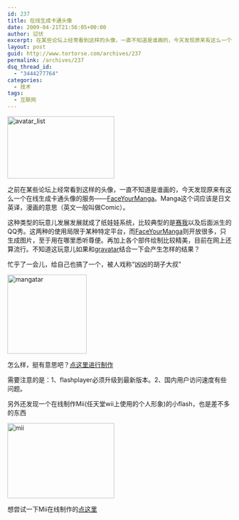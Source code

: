 ```yaml
---
id: 237
title: 在线生成卡通头像
date: 2009-04-21T21:56:05+00:00
author: 愆伏
excerpt: 在某些论坛上经常看到这样的头像，一直不知道是谁画的，今天发现原来有这么一个在线生成卡通头像的服务——FaceYourManga。Manga这个词应该是日文英译，漫画的意思（英文一般叫做Comic）。
layout: post
guid: http://www.tortorse.com/archives/237
permalink: /archives/237
dsq_thread_id:
  - "3444277764"
categories:
  - 技术
tags:
  - 互联网
---
```

<a href="http://www.tortorse.com/wp-content/uploads/2009/04/avatar-list2.gif" target="_blank"><img style="border-top-width: 0px; display: inline; border-left-width: 0px; border-bottom-width: 0px; border-right-width: 0px" title="avatar_list" src="http://www.tortorse.com/wp-content/uploads/2009/04/avatar-list-thumb2.gif" border="0" alt="avatar_list" width="240" height="140" /></a>

之前在某些论坛上经常看到这样的头像，一直不知道是谁画的，今天发现原来有这么一个在线生成卡通头像的服务——<a href="http://www.faceyourmanga.it" target="_blank">FaceYourManga</a>。Manga这个词应该是日文英译，漫画的意思（英文一般叫做Comic）。<!--more-->

这种类型的玩意儿发展发展就成了纸娃娃系统，比较典型的是<a href="http://www.cyworld.com.cn/main/" target="_blank">赛我</a>以及后面派生的QQ秀。这两种的使用局限于某种特定平台，而<a href="http://www.faceyourmanga.it" target="_blank">FaceYourManga</a>则开放很多，只生成图片，至于用在哪里悉听尊便。再加上各个部件绘制比较精美，目前在网上还算流行。不知道这玩意儿如果和<a href="http://en.gravatar.com/" target="_blank">gravatar</a>结合一下会产生怎样的结果？

忙乎了一会儿，给自己也搞了一个，被人戏称“凶凶的胡子大叔”
  
<img style="border-top-width: 0px; display: inline; border-left-width: 0px; border-bottom-width: 0px; border-right-width: 0px" title="mangatar" src="http://www.tortorse.com/wp-content/uploads/2009/04/mangatar1.jpg" border="0" alt="mangatar" width="178" height="178" />

怎么样，挺有意思吧？<a href="http://www.faceyourmanga.it/faceyourmanga.php?lang=eng" target="_blank">点这里进行制作</a>

需要注意的是：1、flashplayer必须升级到最新版本。2、国内用户访问速度有些问题。

另外还发现一个在线制作Mii(任天堂wii上使用的个人形象)的小flash，也是差不多的东西
  
<a href="http://www.tortorse.com/demo/mii/miieditor.html" target="_blank"><img style="border-top-width: 0px; display: inline; border-left-width: 0px; border-bottom-width: 0px; border-right-width: 0px" title="mii" src="http://www.tortorse.com/wp-content/uploads/2009/04/mii2.gif" border="0" alt="mii" width="240" height="169" /></a>

想尝试一下Mii在线制作的<a href="http://www.tortorse.com/demo/mii/miieditor.html" target="_blank">点这里</a>